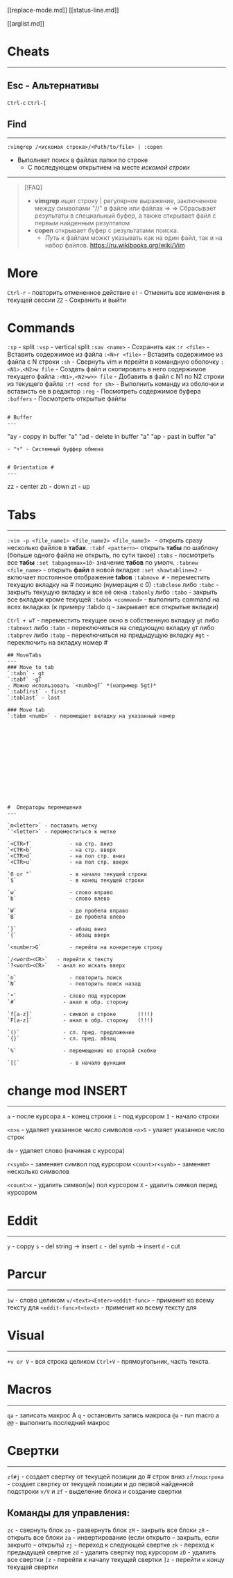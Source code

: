 [[replace-mode.md]]
[[status-line.md]]

[[arglist.md]]



# Cheats
---
## Esc - Альтернативы
`Ctrl-c`
`Ctrl-[`

## Find
---
```vim
:vimgrep /<искомая строка>/<Puth/to/file> | :copen
```
- Выполняет поиск в файлах папки по строке
    - С последующем открытием на месте *искомой строки*
****

>[!FAQ]
> - **vimgrep** ищет строку | регулярное выражение, заключенное между символами "//" в файле или файлах \=>
>   \=> Сбрасывает результаты в специальный буфер, а также открывает файл с первым найденным резултатом
> - **copen** открывает буфер с результатами поиска. 
>   - *Путь* к файлам можкт указывать как на один файл, так и на набор файлов.
> https://ru.wikibooks.org/wiki/Vim

# More 

`Ctrl-r`              - повторить отмененное действие
`e!`                  - Отменить все изменения в текущей сессии
`ZZ`                  - Сохранить и выйти

# Commands 

`:sp` 			    - split
`:vsp` 			    - vertical split
`:sav <name>` 	    - Сохранить как
`:r <file>`  		    - Вставить содержимое из файла
`:<N>r <file>`        - Вставить содержимое из файла с N строки
`:sh` 			    - Свернуть vim и перейти в командную оболочку
`:<N1>,<N2>w file`    - Создвть файл и скопировать в него содержимое текущего файла
`:<N1>,<N2>w>> file`  - Добавить в файл с N1 по N2 строки из текущего файла
`:r! <cnd for sh>`    - Выполнить команду из оболочки и встависть ее в редактор
`:reg` 				- Посмотреть содержимое буфера
`:buffers`			- Посмотреть открытые файлы
```

# Buffer
---
```
"ay                 - coppy in buffer "a" 
"ad                 - delete in buffer "a"
"ap                 - past in buffer "a"
```
- "+" - Системный буффер обмена


# Orientation #
---
```
zz              - center
zb              - down
zt              - up

# Tabs
---
`:vim -p <file_name1> <file_name2> <file_name3> ` - открыть сразу несколько файлов в **табах**.
`:tabf <pattern>`- открыть **табы** по шаблону (больше одного файла не открыть, по сути такое)
`:tabs` - посмотреть все **табы**
`:set tabpagemax=10`- значение **табов** по умолч.
`:tabnew <file_name>` - открыть **файл** в новой вкладке
`:set showtabline=2` - включает постоянное отображение **tabов**
`:tabmove #` - переместить текущую вкладку на # позицию (нумерация с 0)
`:tabclose` либо `:tabc` - закрыть текущую вкладку и все её окна
`:tabonly` либо `:tabo` - закрыть все вкладки кроме текущей
`:tabdo <command>` - выполнить command на всех вкладках (к примеру :tabdo q - закрывает все открытые вкладки)

`Ctrl + wT` - переместить текущее окно в собственную вкладку
`gt` либо `:tabnext` либо `:tabn` - переключиться на следующую вкладку
`gT` либо `:tabprev` либо `:tabp` - переключиться на предыдущую вкладку
`#gt` - переключить на вкладку номер #



```
## MoveTabs
---
### Move to tab
`:tabn` - gt
`:tabf` -gT
- Можно использовать `<numb>gT` *(например 5gt)*
`:tabfirst` - first
`:tablast` - last

### Move tab
`:tabm <numb>` - перемещает вкладку на указанный номер 














#  Операторы перемещения
---

`m<letter>` - поставить метку
`'<letter>` - переместиться к метке

`<CTR>f` 			- на стр. вниз
`<CTR>b` 			- на стр. вверх
`<CTR>d` 			- на пол стр. вниз
`<CTR>u` 			- на пол стр. вверх

`0 or ^` 			- в начало текущей строки
`$` 				- в конец текущей строки

`w` 				- слово вправо
`b` 				- слово влево

`W` 				- до пробела вправо
`B` 				- до пробела влево

`}` 				- абзац вниз
`{` 				- абзац вверх

`<number>G` 		- перейти на конкретную строку

`/<word><CR>` 	- перейти к тексту
`?<word><CR>` 	- анал но искать вверх

`n` 				- повторить поиск
`N` 				- повторить поиск назад

`*`               - слово под курсором
`#`               - анал в обр. сторону

`f[a-z]`          - символ в строке       (!!!)
`F[a-z]`          - анал в обр. сторону   (!!!)

`()`              - сл. пред. предложение
`{}`              - сл. пред. абзац 

`%`               - перемещение ко второй скобке

`[[` 				- в начало функции
```
# change mod INSERT 
---

`a`                   - после курсора
`A`                   - конец строки
`i`                   - под курсором
`I`                   - начало строки

`<n>s`                - удаляет указанное число символов
`<n>S`                - улаяет указанное число строк

`de`                  - удаляет слово (начиная с курсора)

`r<symb>`             - заменяет символ под курсором
`<count>r<symb>`      - заменяет несколько символов

`<count>x`            - удалить символ(ы) пол курсором
`X`                   - удалить символ перед курсором

# Eddit #
---
`y`                   - coppy
`s`                   - del string -> insert
`c`                   - del symb -> insert 
`d`                   - cut 

# Parcur #
---
`iw`                          - слово целиком 
`v/<text><Enter><eddit-func>` - применит <eddit-func> ко всему тексту для <text> 
`<eddit-func>t<text>`         - применит <eddit-func> ко всему тексту для <text> 

# Visual
---
`+v or V`             - вся строка целиком
`Ctrl+V`              - прямоугольник, часть текста.

# Macros
---
`qa` - записать макрос A
`q` - остановить запись макроса
`@a` - run macro a
`@@` - выполнить последний макрос

# Свертки
---
`zf#j` - создает свертку от текущей позиции до # строк вниз
`zf/подстрока` - создает свертку от текущей позиции и до первой найденной подстроки
`v/V` и `zf` - выделение блока и создание свертки

## Команды для управления:
`zc` - свернуть блок
`zo` - развернуть блок
`zM` - закрыть все блоки
`zR` - открыть все блоки
`za` - инвертирование (если открыто – закрыть, если закрыто – открыть)
`zj` - переход к следующей свертке
`zk` - переход к предыдущей свертке
`zd` - удалить свертку под курсором
`zD` - удалить все свертки
`[z` - перейти к началу текущей свертки
`]z` - перейти к концу текущей свертки
